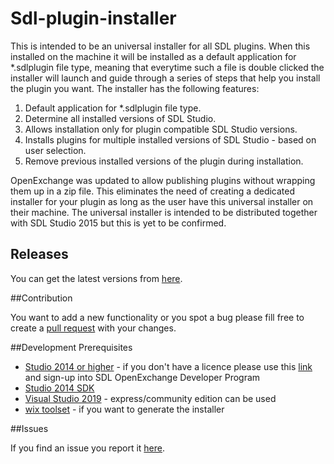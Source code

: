 # Sdl-plugin-installer

This is intended to be an universal installer for all SDL plugins. When this installed on the machine it will be installed as a default application for *.sdlplugin file type, meaning that everytime such a file is double clicked the installer will launch and guide through a series of steps that help you install the plugin you want. The installer has the following features:

1. Default application for *.sdlplugin file type.
2. Determine all installed versions of SDL Studio.
3. Allows installation only for plugin compatible SDL Studio versions.
3. Installs plugins for multiple installed versions of SDL Studio - based on user selection.
4. Remove previous installed versions of the plugin during installation.

OpenExchange was updated to allow publishing plugins without wrapping them up in a zip file. This eliminates the need of creating a dedicated installer for your plugin as long as the user have this universal installer on their machine. The universal installer is intended to be distributed together with SDL Studio 2015 but this is yet to be confirmed.

## Releases

You can get the latest versions from [here](http://www.translationzone.com/openexchange/app/sdlplugininstaller-797.html#85394).

##Contribution

You want to add a new functionality or you spot a bug please fill free to create a [pull request](http://www.codenewbie.org/blogs/how-to-make-a-pull-request) with your changes.

##Development Prerequisites

* [Studio 2014 or higher](https://oos.sdl.com/asp/products/ssl/account/mydownloads.asp) - if you don't have a licence please use this [link](http://www.translationzone.com/openexchange/developer/index.html) and sign-up into SDL OpenExchange Developer Program
* [Studio 2014 SDK](http://www.translationzone.com/openexchange/developer/sdk.html)
* [Visual Studio 2019](http://www.visualstudio.com/downloads/download-visual-studio-vs) - express/community edition can be used
* [wix toolset](https://wixtoolset.org/releases/) - if you want to generate the installer

##Issues

If you find an issue you report it [here](https://github.com/sdl/SDL-Community/issues).
